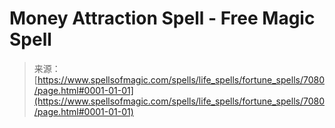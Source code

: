 <!--yml

category: 未分类

date: 2024-06-12 18:42:01

-->

# Money Attraction Spell - Free Magic Spell

> 来源：[https://www.spellsofmagic.com/spells/life_spells/fortune_spells/7080/page.html#0001-01-01](https://www.spellsofmagic.com/spells/life_spells/fortune_spells/7080/page.html#0001-01-01)
